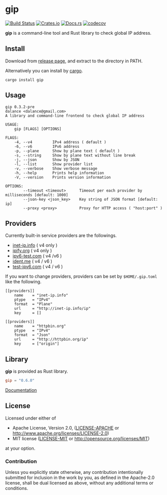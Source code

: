 # gip

[![Build Status](https://travis-ci.org/dalance/gip.svg?branch=master)](https://travis-ci.org/dalance/gip)
[![Crates.io](https://img.shields.io/crates/v/gip.svg)](https://crates.io/crates/gip)
[![Docs.rs](https://docs.rs/gip/badge.svg)](https://docs.rs/gip)
[![codecov](https://codecov.io/gh/dalance/gip/branch/master/graph/badge.svg)](https://codecov.io/gh/dalance/gip)

**gip** is a command-line tool and Rust library to check global IP address.

## Install
Download from [release page](https://github.com/dalance/gip/releases/latest), and extract to the directory in PATH.

Alternatively you can install by [cargo](https://crates.io).

```
cargo install gip
```

## Usage

```
gip 0.3.2-pre
dalance <dalance@gmail.com>
A library and command-line frontend to check global IP address

USAGE:
    gip [FLAGS] [OPTIONS]

FLAGS:
    -4, --v4         IPv4 address ( default )
    -6, --v6         IPv6 address
    -p, --plane      Show by plane text ( default )
    -s, --string     Show by plane text without line break
    -j, --json       Show by JSON
    -l, --list       Show provider list
    -v, --verbose    Show verbose message
    -h, --help       Prints help information
    -V, --version    Prints version information

OPTIONS:
        --timeout <timeout>      Timeout per each provider by milliseconds [default: 1000]
        --json-key <json_key>    Key string of JSON format [default: ip]
        --proxy <proxy>          Proxy for HTTP access ( "host:port" )
```

## Providers
Currently built-in service providers are the followings.

- [inet-ip.info](http://inet-ip.info) ( v4 only )
- [ipify.org](http://ipify.org) ( v4 only )
- [ipv6-test.com](http://ipv6-test.com) ( v4 /v6 )
- [ident.me](http://api.ident.me) ( v4 / v6 )
- [test-ipv6.com](http://test-ipv6.com) ( v4 / v6 )

If you want to change providers, providers can be set by `$HOME/.gip.toml` like the following.

```
[[providers]]
    name    = "inet-ip.info"
    ptype   = "IPv4"
    format  = "Plane"
    url     = "http://inet-ip.info/ip"
    key     = []

[[providers]]
    name    = "httpbin.org"
    ptype   = "IPv4"
    format  = "Json"
    url     = "http://httpbin.org/ip"
    key     = ["origin"]
```

## Library

**gip** is provided as Rust library.

```Cargo.toml
gip = "0.6.0"
```

[Documentation](https://docs.rs/gip)

## License

Licensed under either of

 * Apache License, Version 2.0, ([LICENSE-APACHE](LICENSE-APACHE) or http://www.apache.org/licenses/LICENSE-2.0)
 * MIT license ([LICENSE-MIT](LICENSE-MIT) or http://opensource.org/licenses/MIT)

at your option.

### Contribution

Unless you explicitly state otherwise, any contribution intentionally
submitted for inclusion in the work by you, as defined in the Apache-2.0
license, shall be dual licensed as above, without any additional terms or
conditions.
